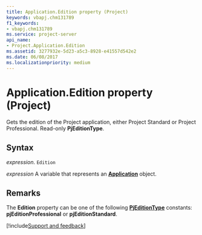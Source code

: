 ```yaml
---
title: Application.Edition property (Project)
keywords: vbapj.chm131789
f1_keywords:
- vbapj.chm131789
ms.service: project-server
api_name:
- Project.Application.Edition
ms.assetid: 3277932e-5d23-a5c3-8928-e41557d542e2
ms.date: 06/08/2017
ms.localizationpriority: medium
---
```



# Application.Edition property (Project)

Gets the edition of the Project application, either Project Standard or Project Professional. Read-only **PjEditionType**.


## Syntax

_expression_. `Edition`

_expression_ A variable that represents an **[Application](Project.Application.md)** object.


## Remarks

The **Edition** property can be one of the following **[PjEditionType](Project.PjEditionType.md)** constants: **pjEditionProfessional** or **pjEditionStandard**.

[!include[Support and feedback](~/includes/feedback-boilerplate.md)]